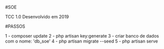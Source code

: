 #SOE

TCC 1.0 Desenvolvido em 2019


#PASSOS

1 - composer update
2 - php artisan key:generate
3 - criar banco de dados com o nome: 'db_soe'
4 - php artisan migrate --seed
5 - php artisan serve
